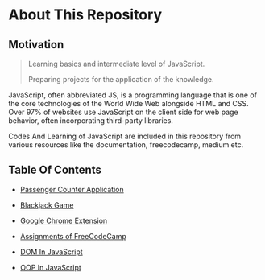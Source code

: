 # About This Repository

## Motivation

> Learning basics and intermediate level of JavaScript.
>
> Preparing projects for the application of the knowledge.

JavaScript, often abbreviated JS, is a programming language that is one of the core technologies of the World Wide Web
alongside HTML and CSS. Over 97% of websites use JavaScript on the client side for web page behavior, often incorporating third-party libraries.<br>

Codes And Learning of JavaScript are included in this repository from various resources like the documentation, freecodecamp,
medium etc.

## Table Of Contents

- [Passenger Counter Application](https://github.com/aaditya29/JavaScript-Tutorials/tree/master/1.%20Passenger%20Counter%20Application)

* [Blackjack Game](https://github.com/aaditya29/JavaScript-Tutorials/tree/master/2.%20Blackjack%20Game)

* [Google Chrome Extension](https://github.com/aaditya29/JavaScript-Tutorials/tree/master/3.%20Google%20Chrome%20Extension)

* [Assignments of FreeCodeCamp](https://github.com/aaditya29/JavaScript-Tutorials/tree/master/Assignments)

* [DOM In JavaScript](https://github.com/aaditya29/JavaScript-Tutorials/tree/master/4.%20DOM%20In%20JavaScript)

* [OOP In JavaScript](https://github.com/aaditya29/JavaScript-Tutorials/tree/master/5.%20OOP%20In%20JavaScript)
